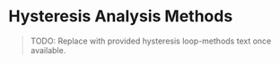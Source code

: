 # Hysteresis Analysis Methods

> TODO: Replace with provided hysteresis loop-methods text once available.
